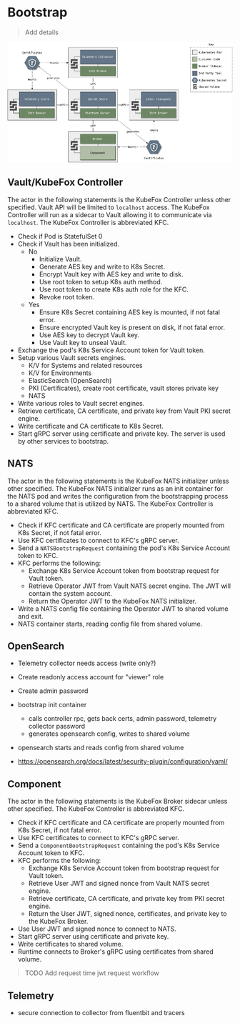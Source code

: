 # Bootstrap

> Add details

![diagram](../diagrams/bootstrap.png)

## Vault/KubeFox Controller

The actor in the following statements is the KubeFox Controller unless other specified. Vault API will be limited to `localhost` access. The KubeFox Controller will run as a sidecar to Vault allowing it to communicate via `localhost`. The KubeFox Controller is abbreviated KFC.

- Check if Pod is StatefulSet 0
- Check if Vault has been initialized.
  - No
    - Initialize Vault.
    - Generate AES key and write to K8s Secret.
    - Encrypt Vault key with AES key and write to disk.
    - Use root token to setup K8s auth method.
    - Use root token to create K8s auth role for the KFC.
    - Revoke root token.
  - Yes
    - Ensure K8s Secret containing AES key is mounted, if not fatal error.
    - Ensure encrypted Vault key is present on disk, if not fatal error.
    - Use AES key to decrypt Vault key.
    - Use Vault key to unseal Vault.
- Exchange the pod's K8s Service Account token for Vault token.
- Setup various Vault secrets engines.
  - K/V for Systems and related resources
  - K/V for Environments
  - ElasticSearch (OpenSearch)
  - PKI (Certificates), create root certificate, vault stores private key
  - NATS
- Write various roles to Vault secret engines.
- Retrieve certificate, CA certificate, and private key from Vault PKI secret engine.
- Write certificate and CA certificate to K8s Secret.
- Start gRPC server using certificate and private key. The server is used by other services to bootstrap.

## NATS

The actor in the following statements is the KubeFox NATS initializer unless other specified. The KubeFox NATS initializer runs as an init container for the NATS pod and writes the configuration from the bootstrapping process to a shared volume that is utilized by NATS. The KubeFox Controller is abbreviated KFC.

- Check if KFC certificate and CA certificate are properly mounted from K8s Secret, if not fatal error.
- Use KFC certificates to connect to KFC's gRPC server.
- Send a `NATSBootstrapRequest` containing the pod's K8s Service Account token to KFC.
- KFC performs the following:
  - Exchange K8s Service Account token from bootstrap request for Vault token.
  - Retrieve Operator JWT from Vault NATS secret engine. The JWT will contain the system account.
  - Return the Operator JWT to the KubeFox NATS initializer.
- Write a NATS config file containing the Operator JWT to shared volume and exit.
- NATS container starts, reading config file from shared volume.

## OpenSearch

- Telemetry collector needs access (write only?)
- Create readonly access account for "viewer" role
- Create admin password
- bootstrap init container
  - calls controller rpc, gets back certs, admin password, telemetry collector password
  - generates opensearch config, writes to shared volume
- opensearch starts and reads config from shared volume

- https://opensearch.org/docs/latest/security-plugin/configuration/yaml/


## Component

The actor in the following statements is the KubeFox Broker sidecar unless other specified. The KubeFox Controller is abbreviated KFC.

- Check if KFC certificate and CA certificate are properly mounted from K8s Secret, if not fatal error.
- Use KFC certificates to connect to KFC's gRPC server.
- Send a `ComponentBootstrapRequest` containing the pod's K8s Service Account token to KFC.
- KFC performs the following:
  - Exchange K8s Service Account token from bootstrap request for Vault token.
  - Retrieve User JWT and signed nonce from Vault NATS secret engine.
  - Retrieve certificate, CA certificate, and private key from PKI secret engine.
  - Return the User JWT, signed nonce, certificates, and private key to the KubeFox Broker.
- Use User JWT and signed nonce to connect to NATS.
- Start gRPC server using certificate and private key.
- Write certificates to shared volume.
- Runtime connects to Broker's gRPC using certificates from shared volume.

> TODO Add request time jwt request workflow

## Telemetry

- secure connection to collector from fluentbit and tracers